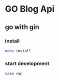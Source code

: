 # GO Blog Api

## go with gin

### install 
```bash
make install
```

### start development
```bash
make run
```